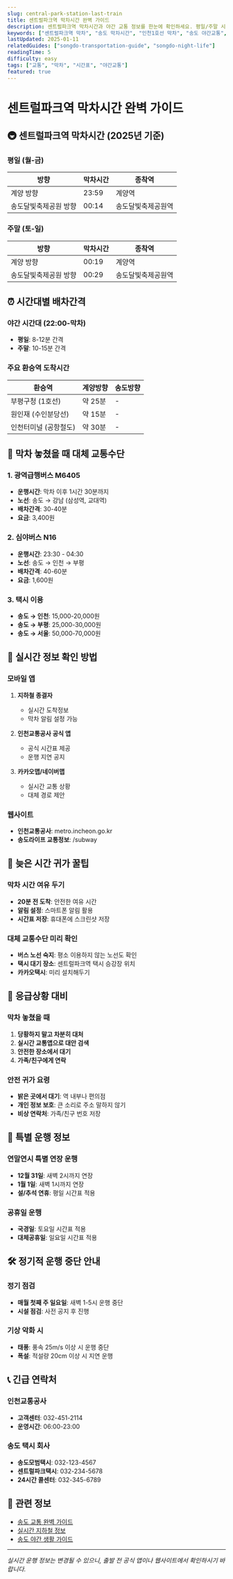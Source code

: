 ```yaml
---
slug: central-park-station-last-train
title: 센트럴파크역 막차시간 완벽 가이드
description: 센트럴파크역 막차시간과 야간 교통 정보를 한눈에 확인하세요. 평일/주말 시간표, 대체 교통수단, 늦은 시간 귀가 꿀팁까지 모든 정보를 제공합니다.
keywords: ["센트럴파크역 막차", "송도 막차시간", "인천1호선 막차", "송도 야간교통", "센트럴파크역 시간표"]
lastUpdated: 2025-01-11
relatedGuides: ["songdo-transportation-guide", "songdo-night-life"]
readingTime: 5
difficulty: easy
tags: ["교통", "막차", "시간표", "야간교통"]
featured: true
---
```


# 센트럴파크역 막차시간 완벽 가이드

## 🚇 센트럴파크역 막차시간 (2025년 기준)

### 평일 (월-금)
| 방향 | 막차시간 | 종착역 |
|------|----------|--------|
| 계양 방향 | 23:59 | 계양역 |
| 송도달빛축제공원 방향 | 00:14 | 송도달빛축제공원역 |

### 주말 (토-일)
| 방향 | 막차시간 | 종착역 |
|------|----------|--------|
| 계양 방향 | 00:19 | 계양역 |
| 송도달빛축제공원 방향 | 00:29 | 송도달빛축제공원역 |

## ⏰ 시간대별 배차간격

### 야간 시간대 (22:00-막차)
- **평일**: 8-12분 간격
- **주말**: 10-15분 간격

### 주요 환승역 도착시간
| 환승역 | 계양방향 | 송도방향 |
|--------|----------|----------|
| 부평구청 (1호선) | 약 25분 | - |
| 원인재 (수인분당선) | 약 15분 | - |
| 인천터미널 (공항철도) | 약 30분 | - |

## 🚌 막차 놓쳤을 때 대체 교통수단

### 1. 광역급행버스 M6405
- **운행시간**: 막차 이후 1시간 30분까지
- **노선**: 송도 → 강남 (삼성역, 교대역)
- **배차간격**: 30-40분
- **요금**: 3,400원

### 2. 심야버스 N16
- **운행시간**: 23:30 - 04:30
- **노선**: 송도 → 인천 → 부평
- **배차간격**: 40-60분
- **요금**: 1,600원

### 3. 택시 이용
- **송도 → 인천**: 15,000-20,000원
- **송도 → 부평**: 25,000-30,000원
- **송도 → 서울**: 50,000-70,000원

## 📱 실시간 정보 확인 방법

### 모바일 앱
1. **지하철 종결자**
   - 실시간 도착정보
   - 막차 알림 설정 가능

2. **인천교통공사 공식 앱**
   - 공식 시간표 제공
   - 운행 지연 공지

3. **카카오맵/네이버맵**
   - 실시간 교통 상황
   - 대체 경로 제안

### 웹사이트
- **인천교통공사**: metro.incheon.go.kr
- **송도라이프 교통정보**: /subway

## 🎯 늦은 시간 귀가 꿀팁

### 막차 시간 여유 두기
- **20분 전 도착**: 안전한 여유 시간
- **알림 설정**: 스마트폰 알림 활용
- **시간표 저장**: 휴대폰에 스크린샷 저장

### 대체 교통수단 미리 확인
- **버스 노선 숙지**: 평소 이용하지 않는 노선도 확인
- **택시 대기 장소**: 센트럴파크역 택시 승강장 위치
- **카카오택시**: 미리 설치해두기

## 🚨 응급상황 대비

### 막차 놓쳤을 때
1. **당황하지 말고 차분히 대처**
2. **실시간 교통앱으로 대안 검색**
3. **안전한 장소에서 대기**
4. **가족/친구에게 연락**

### 안전 귀가 요령
- **밝은 곳에서 대기**: 역 내부나 편의점
- **개인 정보 보호**: 큰 소리로 주소 말하지 않기
- **비상 연락처**: 가족/친구 번호 저장

## 📅 특별 운행 정보

### 연말연시 특별 연장 운행
- **12월 31일**: 새벽 2시까지 연장
- **1월 1일**: 새벽 1시까지 연장
- **설/추석 연휴**: 평일 시간표 적용

### 공휴일 운행
- **국경일**: 토요일 시간표 적용
- **대체공휴일**: 일요일 시간표 적용

## 🛠️ 정기적 운행 중단 안내

### 정기 점검
- **매월 첫째 주 일요일**: 새벽 1-5시 운행 중단
- **시설 점검**: 사전 공지 후 진행

### 기상 악화 시
- **태풍**: 풍속 25m/s 이상 시 운행 중단
- **폭설**: 적설량 20cm 이상 시 지연 운행

## 📞 긴급 연락처

### 인천교통공사
- **고객센터**: 032-451-2114
- **운영시간**: 06:00-23:00

### 송도 택시 회사
- **송도모범택시**: 032-123-4567
- **센트럴파크택시**: 032-234-5678
- **24시간 콜센터**: 032-345-6789

## 🔗 관련 정보

- [송도 교통 완벽 가이드](/guides/songdo-transportation-guide)
- [실시간 지하철 정보](/subway)
- [송도 야간 생활 가이드](/guides/songdo-night-life)

---

*실시간 운행 정보는 변경될 수 있으니, 출발 전 공식 앱이나 웹사이트에서 확인하시기 바랍니다.*
